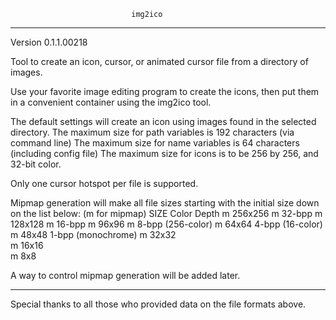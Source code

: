                                img2ico
___________________________________________________________________________________________
Version 0.1.1.00218

Tool to create an icon, cursor, or animated cursor file from a directory of images.

Use your favorite image editing program to create the icons, then put them in a convenient
container using the img2ico tool.

The default settings will create an icon using images found in the selected directory.
The maximum size for path variables is 192 characters (via command line)
The maximum size for name variables is 64 characters (including config file)
The maximum size for icons is to be 256 by 256, and 32-bit color.

Only one cursor hotspot per file is supported.

Mipmap generation will make all file sizes starting with the initial size down on the list below:
(m for mipmap)
      SIZE                       Color Depth
  m  256x256                    m  32-bpp
  m  128x128                    m  16-bpp
  m  96x96                      m  8-bpp (256-color)
  m  64x64                         4-bpp (16-color)
  m  48x48                         1-bpp (monochrome)
  m  32x32                        
  m  16x16                        
  m  8x8                          

A way to control mipmap generation will be added later.

___________________________________________________________________________________________

Special thanks to all those who provided data on the file formats above.